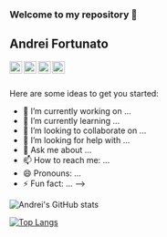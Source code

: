 ### Welcome to my repository 👋
## Andrei Fortunato


<a href="https://www.linkedin.com/in/andreifortunato/">
  <img align="left" alt="Andrei's LinkdeIN" width="22px" src="https://cdn.jsdelivr.net/npm/simple-icons@v3/icons/linkedin.svg" />
</a>
<a href="https://t.me/andreifortunato">
  <img align="left" alt="Andrei's Telegram" width="22px" src="https://cdn.jsdelivr.net/npm/simple-icons@v3/icons/telegram.svg" />
</a>
<a href="https://www.reddit.com/user/Rude_Mobile5674">
  <img align="left" alt="Andrei's Reddit" width="22px" src="https://cdn.jsdelivr.net/npm/simple-icons@v3/icons/reddit.svg" />
</a>
<a href="https://www.instagram.com/andreimifor/?hl=pt-br">
  <img align="left" alt="Andrei's instagram" width="22px" src="https://cdn.jsdelivr.net/npm/simple-icons@v3/icons/instagram.svg" />
</a>

<br />
<br />


Here are some ideas to get you started:

- 🔭 I’m currently working on ...
- 🌱 I’m currently learning ...
- 👯 I’m looking to collaborate on ...
- 🤔 I’m looking for help with ...
- 💬 Ask me about ...
- 📫 How to reach me: ...
- 😄 Pronouns: ...
- ⚡ Fun fact: ...
-->

![Andrei's GitHub stats](https://github-readme-stats.vercel.app/api?username=andreifortunato&show_icons=true&theme=radical)

[![Top Langs](https://github-readme-stats.vercel.app/api/top-langs/?username=andreifortunato&layout=compact)](https://github.com/anuraghazra/github-readme-stats)


